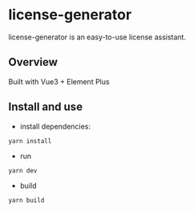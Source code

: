 # license-generator

license-generator is an easy-to-use license assistant.

## Overview
Built with Vue3 + Element Plus
## Install and use
- install dependencies:
```shell
yarn install 
```
- run
```shell
yarn dev
```
- build
```shell
yarn build
```
